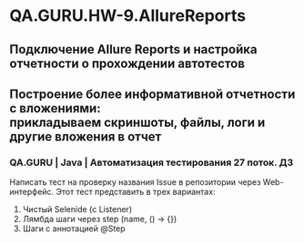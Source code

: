 # QA.GURU.HW-9.AllureReports
## Подключение Allure Reports и настройка отчетности о прохождении автотестов
## Построение более информативной отчетности c вложениями:<br>прикладываем скриншоты, файлы, логи и другие вложения в отчет 
### QA.GURU | Java | Автоматизация тестирования 27 поток. ДЗ

Написать тест на проверку названия Issue в репозитории через Web-интерфейс.
Этот тест представить в трех вариантах:
1. Чистый Selenide (с Listener)
2. Лямбда шаги через step (name, () -> {})
3. Шаги с аннотацией @Step
